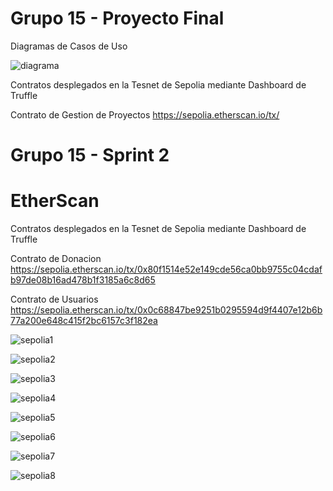 # Grupo 15 - Proyecto Final

Diagramas de Casos de Uso

![diagrama](m9_project.jpg)

Contratos desplegados en la Tesnet de Sepolia mediante Dashboard de Truffle

Contrato de Gestion de Proyectos
https://sepolia.etherscan.io/tx/

# Grupo 15 - Sprint 2

  
# EtherScan

Contratos desplegados en la Tesnet de Sepolia mediante Dashboard de Truffle

Contrato de Donacion
https://sepolia.etherscan.io/tx/0x80f1514e52e149cde56ca0bb9755c04cdafb97de08b16ad478b1f3185a6c8d65

Contrato de Usuarios
https://sepolia.etherscan.io/tx/0x0c68847be9251b0295594d9f4407e12b6b77a200e648c415f2bc6157c3f182ea


![sepolia1](sepolia1.png)

![sepolia2](sepolia2.png)

![sepolia3](sepolia3.png)

![sepolia4](sepolia4.png)

![sepolia5](sepolia5.png)

![sepolia6](sepolia6.png)

![sepolia7](sepolia7.png)

![sepolia8](sepolia8.png)

